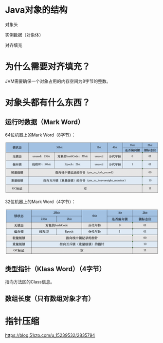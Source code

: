 # Java对象的结构

对象头

实例数据（对象体）

对齐填充

# 为什么需要对齐填充？

JVM需要确保一个对象占用的内存空间为8字节的整数。

# 对象头都有什么东西？

## 运行时数据（Mark Word）

64位机器上的Mark Word（8字节）：

![64jvm](img\64jvm.png)

32位机器上的Mark Word（4字节）：

![32jvm](img\32jvm.png)

## 类型指针（Klass Word）（4字节）

指向方法区的Class信息。

## 数组长度（只有数组对象才有）



# 指针压缩

https://blog.51cto.com/u_15239532/2835794